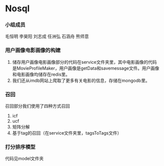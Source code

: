 # Nosql
### 小组成员
毛恒明 李昊阳 刘志成 任洲弘 石涵舟 熊师意
### 用户画像电影画像的构建
1. 储存用户画像电影画像部分的代码在service文件夹里，其中电影画像的代码是MovieProfileMaker，用户画像是getData和savemessage文件。用户画像和电影画像均储存在redis里。
2. 我们还从imdb网站上爬取了更多有关电影的信息，存储在mongodb里。

### 召回
召回部分我们使用了四种方式召回
1. icf
2. ucf
3. 矩阵分解
4. 基于tag的召回（在service文件夹里，tagsToTags文件）

### 打分排序模型
代码见model文件夹
